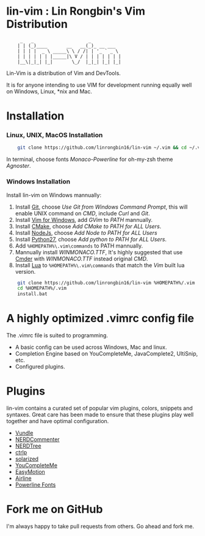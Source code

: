 # lin-vim : Lin Rongbin's Vim Distribution


         _   _                    _
        | | (_)____       __   __(_)_ __ ___
        | | | |  _ \ _____\ \ / /| | '_ ` _ \
        | | | | | | |_____|\ V / | | | | | | |
        |__\|_|_| |_|       \_/  |_|_| |_| |_|



Lin-Vim is a distribution of Vim and DevTools.

It is for anyone intending to use VIM for development running equally well on Windows, Linux, \*nix and Mac.

# Installation

### Linux, UNIX, MacOS Installation

```bash
    git clone https://github.com/linrongbin16/lin-vim ~/.vim && cd ~/.vim && bash install.sh
```

In terminal, choose fonts *Monaco-Powerline* for oh-my-zsh theme *Agnoster*.

### Windows Installation

Install lin-vim on Windows mannually:
1. Install [Git](https://git-scm.com/), choose *Use Git from Windows Command Prompt*, this will enable UNIX command on *CMD*, include *Curl* and *Git*.
2. Install [Vim for Windows](https://tuxproject.de/projects/vim/), add *GVim* to *PATH* mannually.
3. Install [CMake](https://cmake.org/), choose *Add CMake to PATH for ALL Users*.
4. Install [NodeJs](https://nodejs.org/), choose *Add Node to PATH for ALL Users*
5. Install [Python27](https://www.python.org/downloads/release/python-2714/), choose *Add python to PATH for ALL Users*.
7. Add `%HOMEPATH%\.vim\commands` to PATH mannually.
8. Mannually install *WINMONACO.TTF*, It's highly suggested that use [Cmder](http://cmder.net/) with *WINMONACO.TTF* instead original *CMD*.
9. Install [Lua](http://luabinaries.sourceforge.net/download.html) to `%HOMEPATH%\.vim\commands` that match the *Vim* built lua version.

```bash
    git clone https://github.com/linrongbin16/lin-vim %HOMEPATH%/.vim
    cd %HOMEPATH%/.vim
    install.bat
```


# A highly optimized .vimrc config file

The .vimrc file is suited to programming.
* A basic config can be used across Windows, Mac and linux.
* Completion Engine based on YouCompleteMe, JavaComplete2, UltiSnip, etc.
* Configured plugins.

# Plugins

lin-vim contains a curated set of popular vim plugins, colors, snippets and syntaxes. Great care has been made to ensure that these plugins play well together and have optimal configuration.

* [Vundle](https://github.com/gmarik/vundle)
* [NERDCommenter](https://github.com/scrooloose/nerdcommenter)
* [NERDTree](https://github.com/scrooloose/nerdtree)
* [ctrlp](https://github.com/kien/ctrlp.vim)
* [solarized](https://github.com/altercation/vim-colors-solarized)
* [YouCompleteMe](https://github.com/Valloric/YouCompleteMe)
* [EasyMotion](https://github.com/Lokaltog/vim-easymotion)
* [Airline](https://github.com/bling/vim-airline)
* [Powerline Fonts](https://github.com/Lokaltog/powerline-fonts)

# Fork me on GitHub

I'm always happy to take pull requests from others. Go ahead and fork me.
